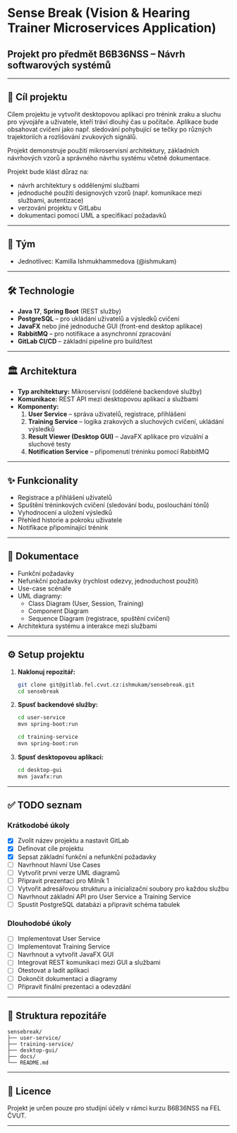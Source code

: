 # Sense Break (Vision & Hearing Trainer Microservices Application)

## Projekt pro předmět B6B36NSS – Návrh softwarových systémů

---

## 📌 Cíl projektu

Cílem projektu je vytvořit desktopovou aplikaci pro trénink zraku a sluchu pro vývojáře a uživatele, kteří tráví dlouhý čas u počítače. Aplikace bude obsahovat cvičení jako např. sledování pohybující se tečky po různých trajektoriích a rozlišování zvukových signálů.

Projekt demonstruje použití mikroservisní architektury, základních návrhových vzorů a správného návrhu systému včetně dokumentace.

Projekt bude klást důraz na:
- návrh architektury s oddělenými službami
- jednoduché použití designových vzorů (např. komunikace mezi službami, autentizace)
- verzování projektu v GitLabu
- dokumentaci pomocí UML a specifikací požadavků

---

## 👤 Tým

- Jednotlivec: Kamilla Ishmukhammedova (@ishmukam)

---

## 🛠️ Technologie

- **Java 17**, **Spring Boot** (REST služby)
- **PostgreSQL** – pro ukládání uživatelů a výsledků cvičení
- **JavaFX** nebo jiné jednoduché GUI (front-end desktop aplikace)
- **RabbitMQ** – pro notifikace a asynchronní zpracování 
- **GitLab CI/CD** – základní pipeline pro build/test

---

## 🏛️ Architektura

- **Typ architektury:** Mikroservisní (oddělené backendové služby)
- **Komunikace:** REST API mezi desktopovou aplikací a službami
- **Komponenty:**
  1. **User Service** – správa uživatelů, registrace, přihlášení
  2. **Training Service** – logika zrakových a sluchových cvičení, ukládání výsledků
  3. **Result Viewer (Desktop GUI)** – JavaFX aplikace pro vizuální a sluchové testy
  4. **Notification Service** – připomenutí tréninku pomocí RabbitMQ

---

## ✨ Funkcionality

- Registrace a přihlášení uživatelů
- Spuštění tréninkových cvičení (sledování bodu, poslouchání tónů)
- Vyhodnocení a uložení výsledků
- Přehled historie a pokroku uživatele
- Notifikace připomínající trénink

---

## 📝 Dokumentace

- Funkční požadavky
- Nefunkční požadavky (rychlost odezvy, jednoduchost použití)
- Use-case scénáře
- UML diagramy:
  - Class Diagram (User, Session, Training)
  - Component Diagram
  - Sequence Diagram (registrace, spuštění cvičení)
- Architektura systému a interakce mezi službami

---

## ⚙️ Setup projektu

1. **Naklonuj repozitář:**
   ```bash
   git clone git@gitlab.fel.cvut.cz:ishmukam/sensebreak.git
   cd sensebreak
   ```
2. **Spusť backendové služby:**
   ```bash
   cd user-service
   mvn spring-boot:run
   ```
   ```bash
   cd training-service
   mvn spring-boot:run
   ```
3. **Spusť desktopovou aplikaci:**
   ```bash
   cd desktop-gui
   mvn javafx:run
   ```

---

## ✅ TODO seznam

### Krátkodobé úkoly
- [x] Zvolit název projektu a nastavit GitLab
- [x] Definovat cíle projektu
- [x] Sepsat základní funkční a nefunkční požadavky
- [ ] Navrhnout hlavní Use Cases
- [ ] Vytvořit první verze UML diagramů
- [ ] Připravit prezentaci pro Milník 1
- [ ] Vytvořit adresářovou strukturu a inicializační soubory pro každou službu
- [ ] Navrhnout základní API pro User Service a Training Service
- [ ] Spustit PostgreSQL databázi a připravit schéma tabulek

### Dlouhodobé úkoly
- [ ] Implementovat User Service
- [ ] Implementovat Training Service
- [ ] Navrhnout a vytvořit JavaFX GUI
- [ ] Integrovat REST komunikaci mezi GUI a službami
- [ ] Otestovat a ladit aplikaci
- [ ] Dokončit dokumentaci a diagramy
- [ ] Připravit finální prezentaci a odevzdání

---

## 📂 Struktura repozitáře

```plaintext
sensebreak/
├── user-service/
├── training-service/
├── desktop-gui/
├── docs/
└── README.md
```

---

## 📜 Licence

Projekt je určen pouze pro studijní účely v rámci kurzu B6B36NSS na FEL ČVUT.

---

